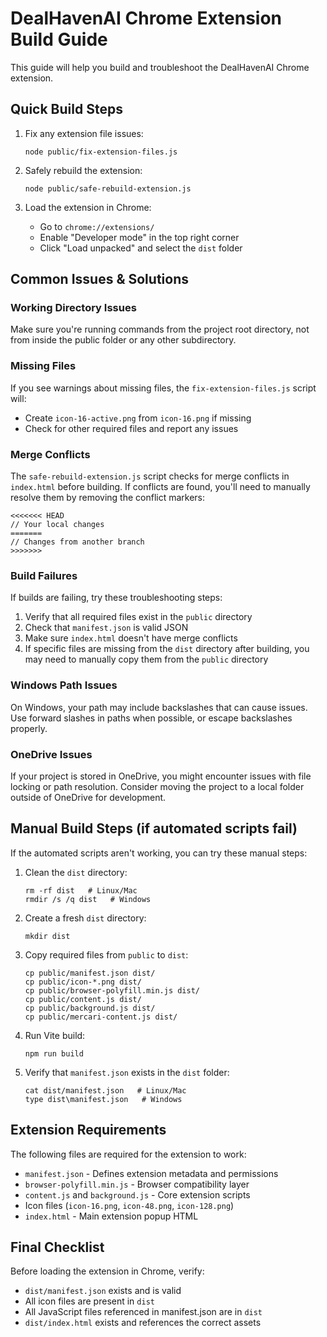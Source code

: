 
# DealHavenAI Chrome Extension Build Guide

This guide will help you build and troubleshoot the DealHavenAI Chrome extension.

## Quick Build Steps

1. Fix any extension file issues:
   ```
   node public/fix-extension-files.js
   ```

2. Safely rebuild the extension:
   ```
   node public/safe-rebuild-extension.js
   ```

3. Load the extension in Chrome:
   - Go to `chrome://extensions/`
   - Enable "Developer mode" in the top right corner
   - Click "Load unpacked" and select the `dist` folder

## Common Issues & Solutions

### Working Directory Issues

Make sure you're running commands from the project root directory, not from inside the public folder or any other subdirectory.

### Missing Files

If you see warnings about missing files, the `fix-extension-files.js` script will:
- Create `icon-16-active.png` from `icon-16.png` if missing
- Check for other required files and report any issues

### Merge Conflicts

The `safe-rebuild-extension.js` script checks for merge conflicts in `index.html` before building.
If conflicts are found, you'll need to manually resolve them by removing the conflict markers:
```
<<<<<<< HEAD
// Your local changes
=======
// Changes from another branch
>>>>>>>
```

### Build Failures

If builds are failing, try these troubleshooting steps:
1. Verify that all required files exist in the `public` directory
2. Check that `manifest.json` is valid JSON
3. Make sure `index.html` doesn't have merge conflicts
4. If specific files are missing from the `dist` directory after building, you may need to manually copy them from the `public` directory

### Windows Path Issues

On Windows, your path may include backslashes that can cause issues. Use forward slashes in paths when possible, or escape backslashes properly.

### OneDrive Issues

If your project is stored in OneDrive, you might encounter issues with file locking or path resolution. Consider moving the project to a local folder outside of OneDrive for development.

## Manual Build Steps (if automated scripts fail)

If the automated scripts aren't working, you can try these manual steps:

1. Clean the `dist` directory:
   ```
   rm -rf dist   # Linux/Mac
   rmdir /s /q dist   # Windows
   ```

2. Create a fresh `dist` directory:
   ```
   mkdir dist
   ```

3. Copy required files from `public` to `dist`:
   ```
   cp public/manifest.json dist/
   cp public/icon-*.png dist/
   cp public/browser-polyfill.min.js dist/
   cp public/content.js dist/
   cp public/background.js dist/
   cp public/mercari-content.js dist/
   ```

4. Run Vite build:
   ```
   npm run build
   ```

5. Verify that `manifest.json` exists in the `dist` folder:
   ```
   cat dist/manifest.json   # Linux/Mac
   type dist\manifest.json   # Windows
   ```

## Extension Requirements

The following files are required for the extension to work:
- `manifest.json` - Defines extension metadata and permissions
- `browser-polyfill.min.js` - Browser compatibility layer
- `content.js` and `background.js` - Core extension scripts
- Icon files (`icon-16.png`, `icon-48.png`, `icon-128.png`)
- `index.html` - Main extension popup HTML

## Final Checklist

Before loading the extension in Chrome, verify:
- `dist/manifest.json` exists and is valid
- All icon files are present in `dist`
- All JavaScript files referenced in manifest.json are in `dist`
- `dist/index.html` exists and references the correct assets

